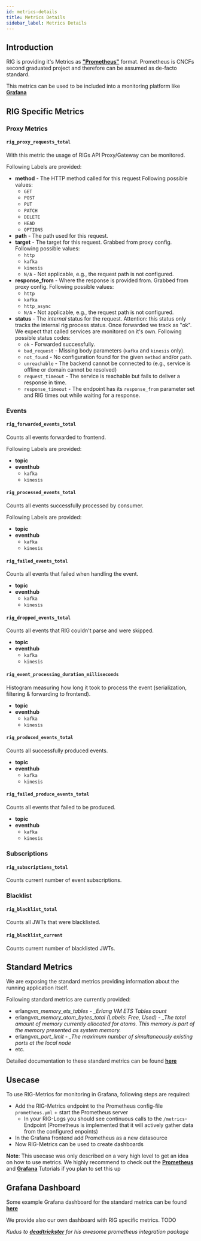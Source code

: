 ```yaml
---
id: metrics-details
title: Metrics Details
sidebar_label: Metrics Details
---
```


## Introduction

RIG is providing it's Metrics as [**"Prometheus"**](https://prometheus.io) format. Prometheus is CNCFs second graduated project and therefore can be assumed as de-facto standard.

This metrics can be used to be included into a monitoring platform like [**Grafana**](https://grafana.com/)

## RIG Specific Metrics

### Proxy Metrics

#### `rig_proxy_requests_total`

With this metric the usage of RIGs API Proxy/Gateway can be monitored.

Following Labels are provided:

- **method** - The HTTP method called for this request Following possible values:
  - `GET`
  - `POST`
  - `PUT`
  - `PATCH`
  - `DELETE`
  - `HEAD`
  - `OPTIONS`
- **path** - The path used for this request.
- **target** - The target for this request. Grabbed from proxy config. Following possible values:
  - `http`
  - `kafka`
  - `kinesis`
  - `N/A` - Not applicable, e.g., the request path is not configured.
- **response_from** - Where the response is provided from. Grabbed from proxy config. Following possible values:
  - `http`
  - `kafka`
  - `http_async`
  - `N/A` - Not applicable, e.g., the request path is not configured.
- **status** - The _internal_ status for the request. Attention: this status only tracks the internal rig process status. Once forwarded we track as "ok". We expect that called services are monitored on it's own. Following possible status codes:
  - `ok` - Forwarded successfully.
  - `bad_request` - Missing body parameters (`kafka` and `kinesis` only).
  - `not_found` - No configuration found for the given `method` and/or `path`.
  - `unreachable` - The backend cannot be connected to (e.g., service is offline or domain cannot be resolved)
  - `request_timeout` - The service is reachable but fails to deliver a response in time.
  - `response_timeout` - The endpoint has its `response_from` parameter set and RIG times out while waiting for a response.

### Events

#### `rig_forwarded_events_total`

Counts all events forwarded to frontend.

Following Labels are provided:

- **topic**
- **eventhub**
  - `kafka`
  - `kinesis`

#### `rig_processed_events_total`

Counts all events successfully processed by consumer.

Following Labels are provided:

- **topic**
- **eventhub**
  - `kafka`
  - `kinesis`

#### `rig_failed_events_total`

Counts all events that failed when handling the event.

- **topic**
- **eventhub**
  - `kafka`
  - `kinesis`

#### `rig_dropped_events_total`

Counts all events that RIG couldn't parse and were skipped.

- **topic**
- **eventhub**
  - `kafka`
  - `kinesis`

#### `rig_event_processing_duration_milliseconds`

Histogram measuring how long it took to process the event (serialization, filtering & forwarding to frontend).

- **topic**
- **eventhub**
  - `kafka`
  - `kinesis`

#### `rig_produced_events_total`

Counts all successfully produced events.

- **topic**
- **eventhub**
  - `kafka`
  - `kinesis`

#### `rig_failed_produce_events_total`

Counts all events that failed to be produced.

- **topic**
- **eventhub**
  - `kafka`
  - `kinesis`

### Subscriptions

#### `rig_subscriptions_total`

Counts current number of event subscriptions.

### Blacklist

#### `rig_blacklist_total`

Counts all JWTs that were blacklisted.

#### `rig_blacklist_current`

Counts current number of blacklisted JWTs.

## Standard Metrics

We are exposing the standard metrics providing information about the running application itself.

Following standard metrics are currently provided:

- erlang*vm_memory_ets_tables - \_Erlang VM ETS Tables count*
- erlang*vm_memory_atom_bytes_total (Labels: Free, Used) - \_The total amount of memory currently allocated for atoms. This memory is part of the memory presented as system memory.*
- erlang*vm_port_limit - \_The maximum number of simultaneously existing ports at the local node*
- etc.

Detailed documentation to these standard metrics can be found [**here**](https://github.com/deadtrickster/prometheus.ex/tree/master/pages)

## Usecase

To use RIG-Metrics for monitoring in Grafana, following steps are required:

- Add the RIG-Metrics endpoint to the Prometheus config-file `prometheus.yml` + start the Prometheus server
  - In your RIG-Logs you should see continuous calls to the `/metrics`-Endpoint (Prometheus is implemented that it will actively gather data from the configured enpoints)
- In the Grafana frontend add Prometheus as a new datasource
- Now RIG-Metrics can be used to create dashboards

**Note**: This usecase was only described on a very high level to get an idea on how to use metrics. We highly recommend to check out the [**Prometheus**](https://prometheus.io/docs/prometheus/latest/getting_started/) and [**Grafana**](https://prometheus.io/docs/visualization/grafana/) Tutorials if you plan to set this up

## Grafana Dashboard

Some example Grafana dashboard for the standard metrics can be found [**here**](https://github.com/deadtrickster/beam-dashboards)

We provide also our own dashboard with RIG specific metrics. TODO

_Kudus to [**deadtrickster**](https://github.com/deadtrickster) for his awesome prometheus integration package_
